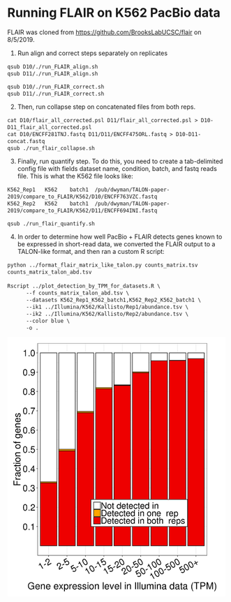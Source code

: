 # Running FLAIR on K562 PacBio data

FLAIR was cloned from https://github.com/BrooksLabUCSC/flair on 8/5/2019.

1. Run align and correct steps separately on replicates
```
qsub D10/./run_FLAIR_align.sh
qsub D11/./run_FLAIR_align.sh
```
```
qsub D10/./run_FLAIR_correct.sh
qsub D11/./run_FLAIR_correct.sh
```
2. Then, run collapse step on concatenated files from both reps.
```
cat D10/flair_all_corrected.psl D11/flair_all_corrected.psl > D10-D11_flair_all_corrected.psl
cat D10/ENCFF281TNJ.fastq D11/D11/ENCFF475ORL.fastq > D10-D11-concat.fastq
qsub ./run_flair_collapse.sh
```
3. Finally, run quantify step. To do this, you need to create a tab-delimited config file with fields dataset name, condition, batch, and fastq reads file. This is what the K562 file looks like:
```
K562_Rep1	K562	batch1	/pub/dwyman/TALON-paper-2019/compare_to_FLAIR/K562/D10/ENCFF763VZC.fastq
K562_Rep2	K562	batch1	/pub/dwyman/TALON-paper-2019/compare_to_FLAIR/K562/D11/ENCFF694INI.fastq
```
```
qsub ./run_flair_quantify.sh
```

4. In order to determine how well PacBio + FLAIR detects genes known to be expressed in short-read data, we converted the FLAIR output to a TALON-like format, and then ran a custom R script:
```
python ../format_flair_matrix_like_talon.py counts_matrix.tsv counts_matrix_talon_abd.tsv

Rscript ../plot_detection_by_TPM_for_datasets.R \
      --f counts_matrix_talon_abd.tsv \
      --datasets K562_Rep1_K562_batch1,K562_Rep2_K562_batch1 \
      --ik1 ../Illumina/K562/Kallisto/Rep1/abundance.tsv \
      --ik2 ../Illumina/K562/Kallisto/Rep2/abundance.tsv \
      --color blue \
      -o .
```
<img align="left" width="500" src="FLAIR/gene_detection_by_TPM.png">
